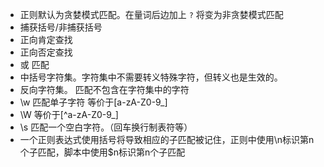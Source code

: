 - 正则默认为贪婪模式匹配。在量词后边加上 `?` 将变为非贪婪模式匹配
- 捕获括号/非捕获括号
- 正向肯定查找
- 正向否定查找
- 或 匹配
- 中括号字符集。字符集中不需要转义特殊字符，但转义也是生效的。
- 反向字符集。 匹配不包含在字符集中的字符
- \w 匹配单子字符 等价于[a-zA-Z0-9_]
- \W 等价于[^a-zA-Z0-9_]
- \s 匹配一个空白字符。（回车换行制表符等）
- 一个正则表达式使用括号将导致相应的子匹配被记住，正则中使用\n标识第n个子匹配，脚本中使用$n标识第n个子匹配

